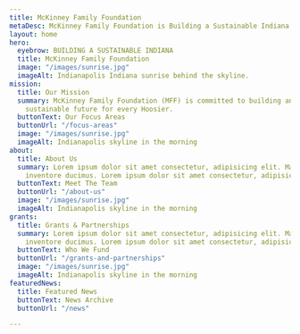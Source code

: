 ```yaml
---
title: McKinney Family Foundation
metaDesc: McKinney Family Foundation is Building a Sustainable Indiana
layout: home
hero:
  eyebrow: BUILDING A SUSTAINABLE INDIANA
  title: McKinney Family Foundation
  image: "/images/sunrise.jpg"
  imageAlt: Indianapolis Indiana sunrise behind the skyline.
mission:
  title: Our Mission
  summary: McKinney Family Foundation (MFF) is committed to building an environmentally
    sustainable future for every Hoosier.
  buttonText: Our Focus Areas
  buttonUrl: "/focus-areas"
  image: "/images/sunrise.jpg"
  imageAlt: Indianapolis skyline in the morning
about:
  title: About Us
  summary: Lorem ipsum dolor sit amet consectetur, adipisicing elit. Maxime repellendus
    inventore ducimus. Lorem ipsum dolor sit amet consectetur, adipisicing elit.
  buttonText: Meet The Team
  buttonUrl: "/about-us"
  image: "/images/sunrise.jpg"
  imageAlt: Indianapolis skyline in the morning
grants:
  title: Grants & Partnerships
  summary: Lorem ipsum dolor sit amet consectetur, adipisicing elit. Maxime repellendus
    inventore ducimus. Lorem ipsum dolor sit amet consectetur, adipisicing elit.
  buttonText: Who We Fund
  buttonUrl: "/grants-and-partnerships"
  image: "/images/sunrise.jpg"
  imageAlt: Indianapolis skyline in the morning
featuredNews:
  title: Featured News
  buttonText: News Archive
  buttonUrl: "/news"

---
```

